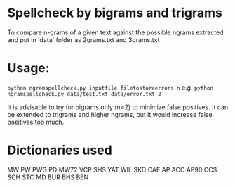 # Spellcheck by bigrams and trigrams

To compare n-grams of a given text against the possible ngrams extracted and put in 'data' folder as 2grams.txt and 3grams.txt

# Usage:
`python ngramspellcheck.py inputfile filetostoreerrors n`
e.g.
`python ngramspellcheck.py data/test.txt data/error.txt 2`

It is advisable to try for bigrams only (n=2) to minimize false positives.
It can be extended to trigrams and higher ngrams, but it would increase false positives too much.

# Dictionaries used
MW PW PWG PD MW72 VCP SHS YAT WIL SKD CAE AP ACC AP90 CCS SCH STC MD BUR BHS BEN
